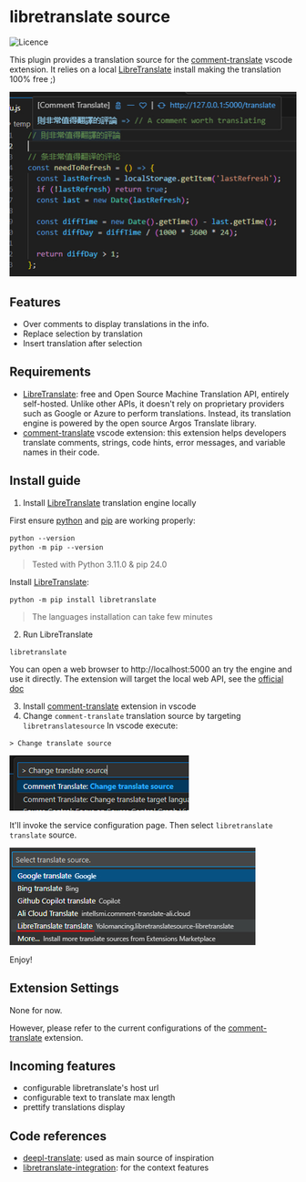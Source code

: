 # libretranslate source
![Licence](https://img.shields.io/github/license/intellism/vscode-comment-translate.svg)

This plugin provides a translation source for the [comment-translate](https://github.com/intellism/vscode-comment-translate) vscode extension.
It relies on a local [LibreTranslate](https://github.com/LibreTranslate/LibreTranslate) install making the translation 100% free ;)

![sample](./images/sample.jpg)

## Features
- Over comments to display translations in the info.
- Replace selection by translation
- Insert translation after selection

## Requirements
- [LibreTranslate](https://github.com/LibreTranslate/LibreTranslate): free and Open Source Machine Translation API, entirely self-hosted. Unlike other APIs, it doesn't rely on proprietary providers such as Google or Azure to perform translations. Instead, its translation engine is powered by the open source Argos Translate library.
- [comment-translate](https://github.com/intellism/vscode-comment-translate) vscode extension: this extension helps developers translate comments, strings, code hints, error messages, and variable names in their code.

## Install guide

1. Install [LibreTranslate](https://github.com/LibreTranslate/LibreTranslate) translation engine locally

First ensure [python](https://www.python.org/) and [pip](https://pip.pypa.io/en/stable/getting-started/) are working properly:
```
python --version
python -m pip --version
```
> Tested with Python 3.11.0 & pip 24.0

Install [LibreTranslate](https://github.com/LibreTranslate/LibreTranslate):
```
python -m pip install libretranslate
```
> The languages installation can take few minutes

2. Run LibreTranslate
```
libretranslate
```
You can open a web browser to http://localhost:5000 an try the engine and use it directly.
The extension will target the local web API, see the [official doc](https://libretranslate.com/docs/)

3. Install [comment-translate](https://github.com/intellism/vscode-comment-translate) extension in vscode
4. Change `comment-translate` translation source by targeting `libretranslatesource`
In vscode execute:
```
> Change translate source
```
![libretranslate-source](./images/sourcechange01.jpg)

It'll invoke the service configuration page. Then select `libretranslate translate` source.

![libretranslate-source](./images/sourcechange02.jpg)

Enjoy!

## Extension Settings
None for now.

However, please refer to the current configurations of the [comment-translate](https://github.com/intellism/vscode-comment-translate?tab=readme-ov-file#common-configurations) extension.

## Incoming features
- configurable libretranslate's host url
- configurable text to translate max length
- prettify translations display

## Code references
- [deepl-translate](https://github.com/intellism/deepl-translate/): used as main source of inspiration
- [libretranslate-integration](https://github.com/Jararered/libretranslate-integration): for the context features